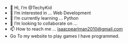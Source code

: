 - 👋 Hi, I’m @TechyKid
- 👀 I’m interested in ... Web Development
- 🌱 I’m currently learning ... Python
- 💞️ I’m looking to collaborate on ...
- 📫 How to reach me ... isaacpearlman2010@gmail.com
- Go To my website to play games I have programmed.
<!---
TechyKid/TechyKid is a ✨ special ✨ repository because its `README.md` (this file) appears on your GitHub profile.
You can click the Preview link to take a look at your changes.
--->
